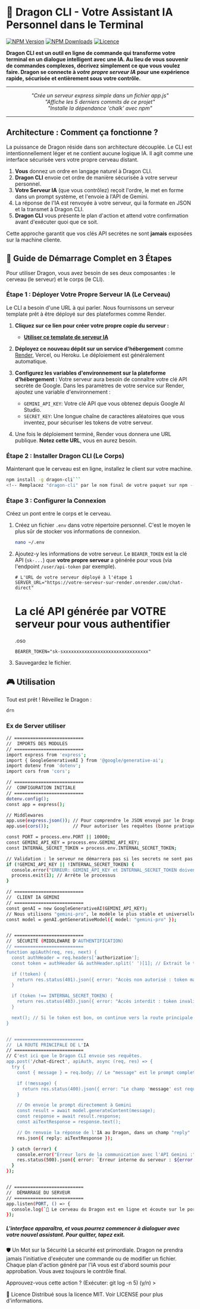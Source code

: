 <!-- Remplacez "dragon-cli" par le nom de votre paquet npm -->
<!-- Remplacez "Mauricio-100/Dragon" par votre "utilisateur/dépôt" GitHub -->

# 🐉 Dragon CLI - Votre Assistant IA Personnel dans le Terminal

[![NPM Version](https://img.shields.io/npm/v/dragon-cli.svg?style=for-the-badge)](https://www.npmjs.com/package/dragon-cli)
[![NPM Downloads](https://img.shields.io/npm/dm/dragon-cli.svg?style=for-the-badge)](https://www.npmjs.com/package/dragon-cli)
[![Licence](https://img.shields.io/github/license/Mauricio-100/Dragon?style=for-the-badge)](./LICENSE)

**Dragon CLI est un outil en ligne de commande qui transforme votre terminal en un dialogue intelligent avec une IA. Au lieu de vous souvenir de commandes complexes, décrivez simplement ce que vous voulez faire. Dragon se connecte à *votre propre serveur IA* pour une expérience rapide, sécurisée et entièrement sous votre contrôle.**

---

<p align="center">
  <i>"Crée un serveur express simple dans un fichier app.js"</i><br>
  <i>"Affiche les 5 derniers commits de ce projet"</i><br>
  <i>"Installe la dépendance 'chalk' avec npm"</i>
</p>

---

## Architecture : Comment ça fonctionne ?

La puissance de Dragon réside dans son architecture découplée. Le CLI est intentionnellement léger et ne contient aucune logique IA. Il agit comme une interface sécurisée vers votre propre cerveau distant.

1.  **Vous** donnez un ordre en langage naturel à Dragon CLI.
2.  **Dragon CLI** envoie cet ordre de manière sécurisée à votre serveur personnel.
3.  **Votre Serveur IA** (que vous contrôlez) reçoit l'ordre, le met en forme dans un prompt système, et l'envoie à l'API de Gemini.
4.  La réponse de l'IA est renvoyée à votre serveur, qui la formate en JSON et la transmet à Dragon CLI.
5.  **Dragon CLI** vous présente le plan d'action et attend votre confirmation avant d'exécuter quoi que ce soit.

Cette approche garantit que vos clés API secrètes ne sont **jamais** exposées sur la machine cliente.

## 🚀 Guide de Démarrage Complet en 3 Étapes

Pour utiliser Dragon, vous avez besoin de ses deux composantes : le cerveau (le serveur) et le corps (le CLI).

### Étape 1 : Déployer Votre Propre Serveur IA (Le Cerveau)

Le CLI a besoin d'une URL à qui parler. Nous fournissons un serveur template prêt à être déployé sur des plateformes comme Render.

1.  **Cliquez sur ce lien pour créer votre propre copie du serveur :**
    *   **[Utiliser ce template de serveur IA](https://github.com/Mauricio-100/Dragon-Server-Template)** <!-- Remplacez par le lien vers VOTRE template de serveur -->

2.  **Déployez ce nouveau dépôt sur un service d'hébergement** comme [Render](https://render.com/), Vercel, ou Heroku. Le déploiement est généralement automatique.

3.  **Configurez les variables d'environnement sur la plateforme d'hébergement :** Votre serveur aura besoin de connaître votre clé API secrète de Google. Dans les paramètres de votre service sur Render, ajoutez une variable d'environnement :
    *   `GEMINI_API_KEY`: Votre clé API que vous obtenez depuis Google AI Studio.
    *   `SECRET_KEY`: Une longue chaîne de caractères aléatoires que vous inventez, pour sécuriser les tokens de votre serveur.

4.  Une fois le déploiement terminé, Render vous donnera une URL publique. **Notez cette URL**, vous en aurez besoin.

### Étape 2 : Installer Dragon CLI (Le Corps)

Maintenant que le cerveau est en ligne, installez le client sur votre machine.

```bash
npm install -g dragon-cli```
<!-- Remplacez "dragon-cli" par le nom final de votre paquet sur npm -->
```
### Étape 3 : Configurer la Connexion

Créez un pont entre le corps et le cerveau.

1.  Créez un fichier `.env` dans votre répertoire personnel. C'est le moyen le plus sûr de stocker vos informations de connexion.
    ```bash
    nano ~/.env
    ```

2.  Ajoutez-y les informations de votre serveur. Le `BEARER_TOKEN` est la clé API (`sk-...`) que **votre propre serveur** a générée pour vous (via l'endpoint `/user/api-token` par exemple).

    ```env
    # L'URL de votre serveur déployé à l'étape 1
    SERVER_URL="https://votre-serveur-sur-render.onrender.com/chat-direct"
    ```

    # La clé API générée par VOTRE serveur pour vous authentifier
    .oso
    ```
    BEARER_TOKEN="sk-sxxxxxxxxxxxxxxxxxxxxxxxxxxxxxxxx"
    ```

4.  Sauvegardez le fichier.

## 🎮 Utilisation

Tout est prêt ! Réveillez le Dragon :

```bash
drn
```
### Ex de Server utiliser 

```bash
// ==========================
//  IMPORTS DES MODULES
// ==========================
import express from 'express';
import { GoogleGenerativeAI } from '@google/generative-ai';
import dotenv from 'dotenv';
import cors from 'cors';

// ==========================
//  CONFIGURATION INITIALE
// ==========================
dotenv.config();
const app = express();

// Middlewares
app.use(express.json()); // Pour comprendre le JSON envoyé par le Dragon
app.use(cors());         // Pour autoriser les requêtes (bonne pratique)

const PORT = process.env.PORT || 10000;
const GEMINI_API_KEY = process.env.GEMINI_API_KEY;
const INTERNAL_SECRET_TOKEN = process.env.INTERNAL_SECRET_TOKEN;

// Validation : le serveur ne démarrera pas si les secrets ne sont pas définis
if (!GEMINI_API_KEY || !INTERNAL_SECRET_TOKEN) {
  console.error("ERREUR: GEMINI_API_KEY et INTERNAL_SECRET_TOKEN doivent être définis dans le fichier .env");
  process.exit(1); // Arrête le processus
}

// ==========================
//  CLIENT IA GEMINI
// ==========================
const genAI = new GoogleGenerativeAI(GEMINI_API_KEY);
// Nous utilisons "gemini-pro", le modèle le plus stable et universellement disponible.
const model = genAI.getGenerativeModel({ model: "gemini-pro" });


// ==========================
//  SÉCURITÉ (MIDDLEWARE D'AUTHENTIFICATION)
// ==========================
function apiAuth(req, res, next) {
  const authHeader = req.headers['authorization'];
  const token = authHeader && authHeader.split(' ')[1]; // Extrait le token "Bearer <token>"

  if (!token) {
    return res.status(401).json({ error: "Accès non autorisé : token manquant." });
  }

  if (token !== INTERNAL_SECRET_TOKEN) {
    return res.status(403).json({ error: "Accès interdit : token invalide." });
  }

  next(); // Si le token est bon, on continue vers la route principale
}


// ==========================
//  LA ROUTE PRINCIPALE DE L'IA
// ==========================
// C'est ici que le Dragon CLI envoie ses requêtes.
app.post('/chat-direct', apiAuth, async (req, res) => {
  try {
    const { message } = req.body; // Le "message" est le prompt complet envoyé par le Dragon

    if (!message) {
      return res.status(400).json({ error: "Le champ 'message' est requis." });
    }

    // On envoie le prompt directement à Gemini
    const result = await model.generateContent(message);
    const response = await result.response;
    const aiTextResponse = response.text();

    // On renvoie la réponse de l'IA au Dragon, dans un champ "reply"
    res.json({ reply: aiTextResponse });

  } catch (error) {
    console.error("Erreur lors de la communication avec l'API Gemini :", error);
    res.status(500).json({ error: `Erreur interne du serveur : ${error.message}` });
  }
});


// ==========================
//  DÉMARRAGE DU SERVEUR
// ==========================
app.listen(PORT, () => {
  console.log(`🚀 Le cerveau du Dragon est en ligne et écoute sur le port ${PORT}`);
});
```
##### L'interface apparaîtra, et vous pourrez commencer à dialoguer avec votre nouvel assistant. Pour quitter, tapez exit.

🛡️ Un Mot sur la Sécurité
La sécurité est primordiale. Dragon ne prendra jamais l'initiative d'exécuter une commande ou de modifier un fichier. Chaque plan d'action généré par l'IA vous est d'abord soumis pour approbation. Vous avez toujours le contrôle final.

Approuvez-vous cette action ? (Exécuter: git log -n 5) (y/n) >

📜 Licence
Distribué sous la licence MIT. Voir LICENSE pour plus d'informations.
